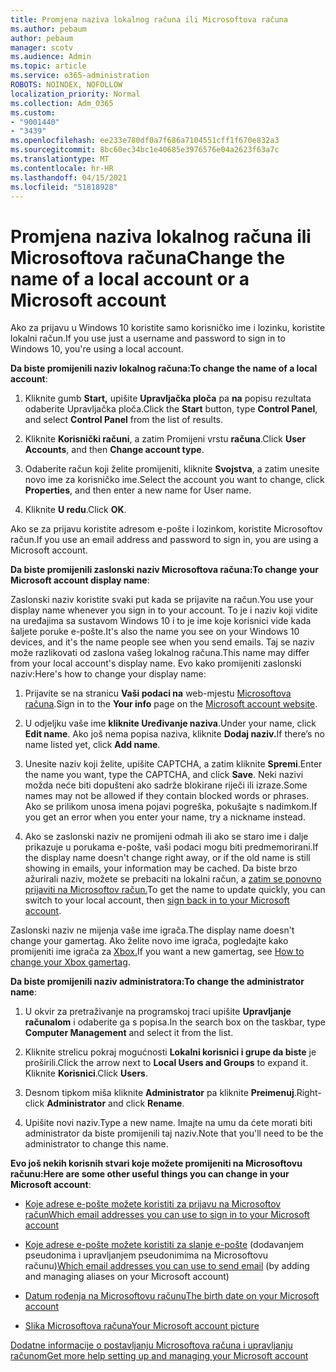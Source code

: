 ```yaml
---
title: Promjena naziva lokalnog računa ili Microsoftova računa
ms.author: pebaum
author: pebaum
manager: scotv
ms.audience: Admin
ms.topic: article
ms.service: o365-administration
ROBOTS: NOINDEX, NOFOLLOW
localization_priority: Normal
ms.collection: Adm_O365
ms.custom:
- "9001440"
- "3439"
ms.openlocfilehash: ee233e780df0a7f686a7104551cff1f670e832a3
ms.sourcegitcommit: 8bc60ec34bc1e40685e3976576e04a2623f63a7c
ms.translationtype: MT
ms.contentlocale: hr-HR
ms.lasthandoff: 04/15/2021
ms.locfileid: "51818928"
---
```

# <a name="change-the-name-of-a-local-account-or-a-microsoft-account"></a><span data-ttu-id="a7b68-102">Promjena naziva lokalnog računa ili Microsoftova računa</span><span class="sxs-lookup"><span data-stu-id="a7b68-102">Change the name of a local account or a Microsoft account</span></span>

<span data-ttu-id="a7b68-103">Ako za prijavu u Windows 10 koristite samo korisničko ime i lozinku, koristite lokalni račun.</span><span class="sxs-lookup"><span data-stu-id="a7b68-103">If you use just a username and password to sign in to Windows 10, you're using a local account.</span></span> 

<span data-ttu-id="a7b68-104">**Da biste promijenili naziv lokalnog računa:**</span><span class="sxs-lookup"><span data-stu-id="a7b68-104">**To change the name of a local account**:</span></span>

1. <span data-ttu-id="a7b68-105">Kliknite gumb **Start,** upišite **Upravljačka ploča** pa **na** popisu rezultata odaberite Upravljačka ploča.</span><span class="sxs-lookup"><span data-stu-id="a7b68-105">Click the **Start** button, type **Control Panel**, and select **Control Panel** from the list of results.</span></span>

2. <span data-ttu-id="a7b68-106">Kliknite **Korisnički računi**, a zatim Promijeni vrstu **računa**.</span><span class="sxs-lookup"><span data-stu-id="a7b68-106">Click **User Accounts**, and then **Change account type**.</span></span>

3. <span data-ttu-id="a7b68-107">Odaberite račun koji želite promijeniti, kliknite **Svojstva**, a zatim unesite novo ime za korisničko ime.</span><span class="sxs-lookup"><span data-stu-id="a7b68-107">Select the account you want to change, click **Properties**, and then enter a new name for User name.</span></span>

4. <span data-ttu-id="a7b68-108">Kliknite **U redu**.</span><span class="sxs-lookup"><span data-stu-id="a7b68-108">Click **OK**.</span></span>

<span data-ttu-id="a7b68-109">Ako se za prijavu koristite adresom e-pošte i lozinkom, koristite Microsoftov račun.</span><span class="sxs-lookup"><span data-stu-id="a7b68-109">If you use an email address and password to sign in, you are using a Microsoft account.</span></span>

<span data-ttu-id="a7b68-110">**Da biste promijenili zaslonski naziv Microsoftova računa:**</span><span class="sxs-lookup"><span data-stu-id="a7b68-110">**To change your Microsoft account display name**:</span></span>

<span data-ttu-id="a7b68-111">Zaslonski naziv koristite svaki put kada se prijavite na račun.</span><span class="sxs-lookup"><span data-stu-id="a7b68-111">You use your display name whenever you sign in to your account.</span></span> <span data-ttu-id="a7b68-112">To je i naziv koji vidite na uređajima sa sustavom Windows 10 i to je ime koje korisnici vide kada šaljete poruke e-pošte.</span><span class="sxs-lookup"><span data-stu-id="a7b68-112">It's also the name you see on your Windows 10 devices, and it's the name people see when you send emails.</span></span> <span data-ttu-id="a7b68-113">Taj se naziv može razlikovati od zaslona vašeg lokalnog računa.</span><span class="sxs-lookup"><span data-stu-id="a7b68-113">This name may differ from your local account's display name.</span></span> <span data-ttu-id="a7b68-114">Evo kako promijeniti zaslonski naziv:</span><span class="sxs-lookup"><span data-stu-id="a7b68-114">Here's how to change your display name:</span></span>

1. <span data-ttu-id="a7b68-115">Prijavite se na stranicu **Vaši podaci na** web-mjestu [Microsoftova računa](https://account.microsoft.com/).</span><span class="sxs-lookup"><span data-stu-id="a7b68-115">Sign in to the **Your info** page on the [Microsoft account website](https://account.microsoft.com/).</span></span>

2. <span data-ttu-id="a7b68-116">U odjeljku vaše ime **kliknite Uređivanje naziva**.</span><span class="sxs-lookup"><span data-stu-id="a7b68-116">Under your name, click **Edit name**.</span></span> <span data-ttu-id="a7b68-117">Ako još nema popisa naziva, kliknite **Dodaj naziv.**</span><span class="sxs-lookup"><span data-stu-id="a7b68-117">If there’s no name listed yet, click **Add name**.</span></span> 

3. <span data-ttu-id="a7b68-118">Unesite naziv koji želite, upišite CAPTCHA, a zatim kliknite **Spremi**.</span><span class="sxs-lookup"><span data-stu-id="a7b68-118">Enter the name you want, type the CAPTCHA, and click **Save**.</span></span> <span data-ttu-id="a7b68-119">Neki nazivi možda neće biti dopušteni ako sadrže blokirane riječi ili izraze.</span><span class="sxs-lookup"><span data-stu-id="a7b68-119">Some names may not be allowed if they contain blocked words or phrases.</span></span> <span data-ttu-id="a7b68-120">Ako se prilikom unosa imena pojavi pogreška, pokušajte s nadimkom.</span><span class="sxs-lookup"><span data-stu-id="a7b68-120">If you get an error when you enter your name, try a nickname instead.</span></span>

4. <span data-ttu-id="a7b68-121">Ako se zaslonski naziv ne promijeni odmah ili ako se staro ime i dalje prikazuje u porukama e-pošte, vaši podaci mogu biti predmemorirani.</span><span class="sxs-lookup"><span data-stu-id="a7b68-121">If the display name doesn't change right away, or if the old name is still showing in emails, your information may be cached.</span></span> <span data-ttu-id="a7b68-122">Da biste brzo ažurirali naziv, možete se prebaciti na lokalni račun, a [zatim se ponovno prijaviti na Microsoftov račun.](https://account.microsoft.com/)</span><span class="sxs-lookup"><span data-stu-id="a7b68-122">To get the name to update quickly, you can switch to your local account, then [sign back in to your Microsoft account](https://account.microsoft.com/).</span></span>

<span data-ttu-id="a7b68-123">Zaslonski naziv ne mijenja vaše ime igrača.</span><span class="sxs-lookup"><span data-stu-id="a7b68-123">The display name doesn't change your gamertag.</span></span> <span data-ttu-id="a7b68-124">Ako želite novo ime igrača, pogledajte kako promijeniti ime igrača za [Xbox.](https://support.xbox.com/id-ID/account-management/change-xbox-live-gamertag)</span><span class="sxs-lookup"><span data-stu-id="a7b68-124">If you want a new gamertag, see [How to change your Xbox gamertag](https://support.xbox.com/id-ID/account-management/change-xbox-live-gamertag).</span></span>

<span data-ttu-id="a7b68-125">**Da biste promijenili naziv administratora:**</span><span class="sxs-lookup"><span data-stu-id="a7b68-125">**To change the administrator name**:</span></span>

1. <span data-ttu-id="a7b68-126">U okvir za pretraživanje na programskoj traci upišite **Upravljanje računalom** i odaberite ga s popisa.</span><span class="sxs-lookup"><span data-stu-id="a7b68-126">In the search box on the taskbar, type **Computer Management** and select it from the list.</span></span>

2. <span data-ttu-id="a7b68-127">Kliknite strelicu pokraj mogućnosti **Lokalni korisnici i grupe da biste** je proširili.</span><span class="sxs-lookup"><span data-stu-id="a7b68-127">Click the arrow next to **Local Users and Groups** to expand it.</span></span> <span data-ttu-id="a7b68-128">Kliknite **Korisnici**.</span><span class="sxs-lookup"><span data-stu-id="a7b68-128">Click **Users**.</span></span>

3. <span data-ttu-id="a7b68-129">Desnom tipkom miša kliknite **Administrator** pa kliknite **Preimenuj**.</span><span class="sxs-lookup"><span data-stu-id="a7b68-129">Right-click **Administrator** and click **Rename**.</span></span>

4. <span data-ttu-id="a7b68-130">Upišite novi naziv.</span><span class="sxs-lookup"><span data-stu-id="a7b68-130">Type a new name.</span></span> <span data-ttu-id="a7b68-131">Imajte na umu da ćete morati biti administrator da biste promijenili taj naziv.</span><span class="sxs-lookup"><span data-stu-id="a7b68-131">Note that you'll need to be the administrator to change this name.</span></span>

<span data-ttu-id="a7b68-132">**Evo još nekih korisnih stvari koje možete promijeniti na Microsoftovu računu:**</span><span class="sxs-lookup"><span data-stu-id="a7b68-132">**Here are some other useful things you can change in your Microsoft account**:</span></span>

- [<span data-ttu-id="a7b68-133">Koje adrese e-pošte možete koristiti za prijavu na Microsoftov račun</span><span class="sxs-lookup"><span data-stu-id="a7b68-133">Which email addresses you can use to sign in to your Microsoft account</span></span>](https://support.microsoft.com/help/4026162)

- <span data-ttu-id="a7b68-134">[Koje adrese e-pošte možete koristiti za slanje e-pošte](https://support.microsoft.com/help/12407) (dodavanjem pseudonima i upravljanjem pseudonimima na Microsoftovu računu)</span><span class="sxs-lookup"><span data-stu-id="a7b68-134">[Which email addresses you can use to send email](https://support.microsoft.com/help/12407) (by adding and managing aliases on your Microsoft account)</span></span>

- [<span data-ttu-id="a7b68-135">Datum rođenja na Microsoftovu računu</span><span class="sxs-lookup"><span data-stu-id="a7b68-135">The birth date on your Microsoft account</span></span>](https://support.microsoft.com/help/12411)

- [<span data-ttu-id="a7b68-136">Slika Microsoftova računa</span><span class="sxs-lookup"><span data-stu-id="a7b68-136">Your Microsoft account picture</span></span>](https://support.microsoft.com/help/4026790)

[<span data-ttu-id="a7b68-137">Dodatne informacije o postavljanju Microsoftova računa i upravljanju računom</span><span class="sxs-lookup"><span data-stu-id="a7b68-137">Get more help setting up and managing your Microsoft account</span></span>](https://support.microsoft.com/hub/4294457/microsoft-account-help#manage-account)